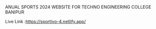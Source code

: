 ANUAL SPORTS 2024 WEBSITE FOR TECHNO ENGINEERING COLLEGE BANIPUR

Live Link :https://sportivo-4.netlify.app/
